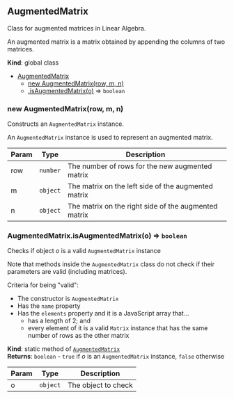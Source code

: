 <a name="AugmentedMatrix"></a>

## AugmentedMatrix
Class for augmented matrices in Linear Algebra.

An augmented matrix is a matrix obtained by appending the columns of two
matrices.

**Kind**: global class  

* [AugmentedMatrix](#AugmentedMatrix)
    * [new AugmentedMatrix(row, m, n)](#new_AugmentedMatrix_new)
    * [.isAugmentedMatrix(o)](#AugmentedMatrix.isAugmentedMatrix) ⇒ <code>boolean</code>

<a name="new_AugmentedMatrix_new"></a>

### new AugmentedMatrix(row, m, n)
Constructs an `AugmentedMatrix` instance.

An `AugmentedMatrix` instance is used to represent an augmented matrix.


| Param | Type | Description |
| --- | --- | --- |
| row | <code>number</code> | The number of rows for the new augmented matrix |
| m | <code>object</code> | The matrix on the left side of the augmented matrix |
| n | <code>object</code> | The matrix on the right side of the augmented matrix |

<a name="AugmentedMatrix.isAugmentedMatrix"></a>

### AugmentedMatrix.isAugmentedMatrix(o) ⇒ <code>boolean</code>
Checks if object *o* is a valid `AugmentedMatrix` instance

Note that methods inside the `AugmentedMatrix` class do not check if
their parameters are valid (including matrices).

Criteria for being "valid":
- The constructor is `AugmentedMatrix`
- Has the `name` property
- Has the `elements` property and it is a JavaScript array that...
    - has a length of 2; and
    - every element of it is a valid `Matrix` instance that has the same
      number of rows as the other matrix

**Kind**: static method of [<code>AugmentedMatrix</code>](#AugmentedMatrix)  
**Returns**: <code>boolean</code> - `true` if *o* is an `AugmentedMatrix` instance,
`false` otherwise  

| Param | Type | Description |
| --- | --- | --- |
| o | <code>object</code> | The object to check |

